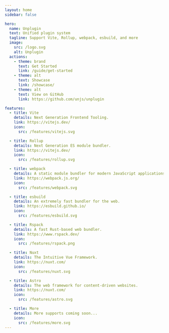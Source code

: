 ```yaml
---
layout: home
sidebar: false

hero:
  name: Unplugin
  text: Unified plugin system
  tagline: Support Vite, Rollup, webpack, esbuild, and more
  image:
    src: /logo.svg
    alt: Unplugin
  actions:
    - theme: brand
      text: Get Started
      link: /guide/get-started
    - theme: alt
      text: Showcase
      link: /showcase/
    - theme: alt
      text: View on GitHub
      link: https://github.com/unjs/unplugin

features:
  - title: Vite
    details: Next Generation Frontend Tooling.
    link: https://vitejs.dev/
    icon:
      src: /features/vitejs.svg

  - title: Rollup
    details: Next Generation ES module bundler.
    link: https://vitejs.dev/
    icon:
      src: /features/rollup.svg

  - title: webpack
    details: A static module bundler for modern JavaScript applications.
    link: https://webpack.js.org/
    icon:
      src: /features/webpack.svg

  - title: esbuild
    details: An extremely fast bundler for the web.
    link: https://esbuild.github.io/
    icon:
      src: /features/esbuild.svg

  - title: Rspack
    details: A fast Rust-based web bundler.
    link: https://www.rspack.dev/
    icon:
      src: /features/rspack.png

  - title: Nuxt
    details: The Intuitive Vue Framework.
    link: https://nuxt.com/
    icon:
      src: /features/nuxt.svg

  - title: Astro
    details: The web framework for content-driven websites.
    link: https://nuxt.com/
    icon:
      src: /features/astro.svg

  - title: More
    details: More supports coming soon...
    icon:
      src: /features/more.svg
---
```

